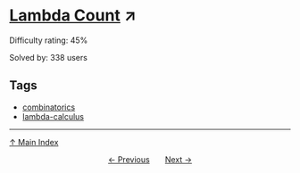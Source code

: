 # [Lambda Count](https://projecteuler.net/problem=623) ↗️

Difficulty rating: 45%

Solved by: 338 users
## Tags

- [combinatorics](../tags/combinatorics.md)
- [lambda-calculus](../tags/lambda-calculus.md)



---

[↑ Main Index](../README.md)


<div align=center><a href='622.md'>← Previous</a> &nbsp;&nbsp; &nbsp;&nbsp;  <a href='624.md'>Next →</a></div>
